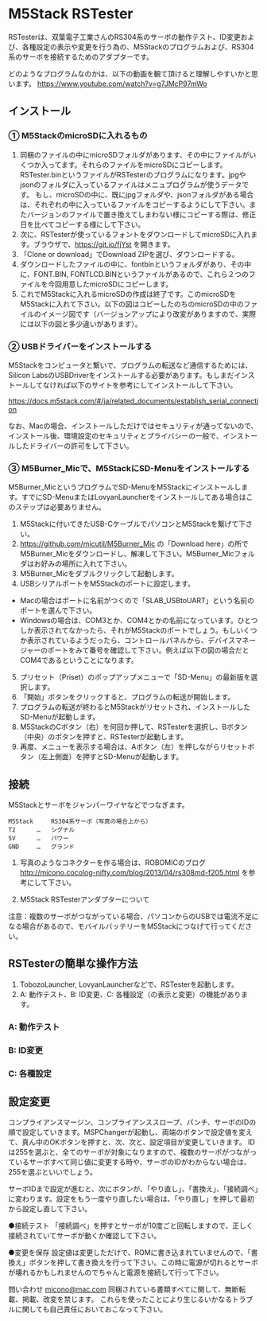 # M5Stack RSTester
RSTesterは、双葉電子工業さんのRS304系のサーボの動作テスト、ID変更および、各種設定の表示や変更を行う為の、M5Stackのプログラムおよび、RS304系のサーボを接続するためのアダプターです。

どのようなプログラムなのかは、以下の動画を観て頂けると理解しやすいかと思います。
https://www.youtube.com/watch?v=g7JMcP97mWo

## インストール

### ① M5StackのmicroSDに入れるもの
1. 同梱のファイルの中にmicroSDフォルダがあります、その中にファイルがいくつか入ってます。それらのファイルをmicroSDにコピーします。RSTester.binというファイルがRSTesterのプログラムになります。jpgやjsonのフォルダに入っているファイルはメニュプログラムが使うデータです。
もし、microSDの中に、既にjpgフォルダや、jsonフォルダがある場合は、それぞれの中に入っているファイルをコピーするようにして下さい。またバージョンのファイルで置き換えてしまわない様にコピーする際は、修正日を比べてコピーする様にして下さい。
2. 次に、RSTesterが使っているフォントをダウンロードしてmicroSDに入れます。ブラウザで、https://git.io/fjYst を開きます。
3. 「Clone or download」でDownload ZIPを選び、ダウンロードする。
4. ダウンロードしたファイルの中に、fontbinというフォルダがあり、その中に、FONT.BIN, FONTLCD.BINというファイルがあるので、これら２つのファイルを今回用意したmicroSDにコピーします。
5. これでM5Stackに入れるmicroSDの作成は終了です。このmicroSDをM5Stackに入れて下さい。以下の図はコピーしたのちのmicroSDの中のファイルのイメージ図です（バージョンアップにより改変がありますので、実際には以下の図と多少違いがあります）。


### ② USBドライバーをインストールする
M5Stackをコンピュータと繋いで、プログラムの転送など通信するためには、Silicon LabsのUSBDriverをインストールする必要があります。もしまだインストールしてなければ以下のサイトを参考にしてインストールして下さい。

https://docs.m5stack.com/#/ja/related_documents/establish_serial_connection

なお、Macの場合、インストールしただけではセキュリティが通ってないので、インストール後、環境設定のセキュリティとプライバシーの一般で、インストールしたドライバーの許可をして下さい。


### ③ M5Burner_Micで、M5StackにSD-Menuをインストールする
M5Burner_MicというプログラムでSD-MenuをM5Stackにインストールします。すでにSD-MenuまたはLovyanLauncherをインストールしてある場合はこのステップは必要ありません。
1. M5Stackに付いてきたUSB-CケーブルでパソコンとM5Stackを繋げて下さい。
2. https://github.com/micutil/M5Burner_Mic の「Download here」の所でM5Burner_Micをダウンロードし、解凍して下さい。M5Burner_Micフォルダはお好みの場所に入れて下さい。
3. M5Burner_Micをダブルクリックして起動します。
4. USBシリアルポートをM5Stackのポートに設定します。
- Macの場合はポートに名前がつくので「SLAB_USBtoUART」という名前のポートを選んで下さい。
- Windowsの場合は、COM3とか、COM4とかの名前になっています。ひとつしか表示されてなかったら、それがM5Stackのポートでしょう。もしいくつか表示されているようだったら、コントロールパネルから、デバイスマネージャーのポートをみて番号を確認して下さい。例えば以下の図の場合だとCOM4であるということになります。
5. プリセット（Priset）のポップアップメニューで「SD-Menu」の最新版を選択します。
6. 「開始」ボタンをクリックすると、プログラムの転送が開始します。
7. プログラムの転送が終わるとM5Stackがリセットされ、インストールしたSD-Menuが起動します。
8. M5StackのCボタン（右）を何回か押して、RSTesterを選択し、Bボタン（中央）のボタンを押すと、RSTesterが起動します。
9. 再度、メニューを表示する場合は、Aボタン（左）を押しながらリセットボタン（左上側面）を押すとSD-Menuが起動します。

## 接続
M5Stackとサーボをジャンパーワイヤなどでつなぎます。

	M5Stack		RS304系サーボ（写真の場合上から）
	T2		…	シグナル
	5V		…	パワー
	GND		…	グランド

1. 写真のようなコネクターを作る場合は、ROBOMICのブログ
http://micono.cocolog-nifty.com/blog/2013/04/rs308md-f205.html
を参考にして下さい。

2. M5Stack RSTesterアンダプターについて


注意：複数のサーボがつながっている場合、パソコンからのUSBでは電流不足になる場合があるので、モバイルバッテリーをM5Stackにつなげて行ってください。



## RSTesterの簡単な操作方法
1. TobozoLauncher, LovyanLauncherなどで、RSTesterを起動します。
2. A: 動作テスト、B: ID変更、C: 各種設定（の表示と変更）の機能があります。

### A: 動作テスト

### B: ID変更

### C: 各種設定

## 設定変更
コンプライアンスマージン、コンプライアンススロープ、パンチ、サーボのIDの順で設定していきます。MSPChangerが起動し、両端のボタンで設定値を変えて、真ん中のOKボタンを押すと、次、次と、設定項目が変更していきます。
IDは255を選ぶと、全てのサーボが対象になりますので、複数のサーボがつながっているサーボすべて同じ値に変更する時や、サーボのIDがわからない場合は、255を選ぶといいでしょう。

サーボIDまで設定が進むと、次にボタンが、「やり直し」、「書換え」、「接続調べ」に変わります。設定をもう一度やり直したい場合は、「やり直し」を押して最初から設定し直して下さい。

●接続テスト
「接続調べ」を押すとサーボが10度ごと回転しますので、正しく接続されていてサーボが動くか確認して下さい。

●変更を保存
設定値は変更しただけで、ROMに書き込まれていませんので、「書換え」ボタンを押して書き換えを行って下さい。この時に電源が切れるとサーボが壊れるかもしれませんのでちゃんと電源を接続して行って下さい。

問い合わせ
micono@mac.com
同梱されている書類すべてに関して、無断転載、掲載、改変を禁じます。
これらを使ったことにより生じるいかなるトラブルに関しても自己責任においておこなって下さい。
